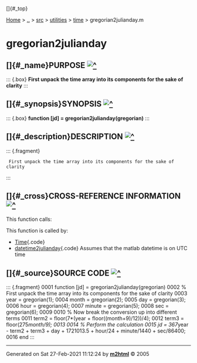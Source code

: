 []{#_top}

<div>

[Home](../../../../index.html) \> [..](#) \> [src](#) \> [utilities](#)
\> [time](index.html) \> gregorian2julianday.m

</div>

# gregorian2julianday

## []{#_name}PURPOSE [![\^](../../../../up.png)](#_top)

::: {.box}
**First unpack the time array into its components for the sake of
clarity**
:::

## []{#_synopsis}SYNOPSIS [![\^](../../../../up.png)](#_top)

::: {.box}
**function \[jd\] = gregorian2julianday(gregorian)**
:::

## []{#_description}DESCRIPTION [![\^](../../../../up.png)](#_top)

::: {.fragment}
``` {.comment}
 First unpack the time array into its components for the sake of clarity
```
:::

## []{#_cross}CROSS-REFERENCE INFORMATION [![\^](../../../../up.png)](#_top)

This function calls:

This function is called by:

-   [Time](Time.html){.code}
-   [datetime2julianday](datetime2julianday.html "function [jd] = datetime2julianday(matlab_datetime)"){.code}
    Assumes that the matlab datetime is on UTC time

## []{#_source}SOURCE CODE [![\^](../../../../up.png)](#_top)

::: {.fragment}
    0001 function [jd] = gregorian2julianday(gregorian)
    0002     % First unpack the time array into its components for the sake of clarity
    0003     year   = gregorian(1);
    0004     month  = gregorian(2);
    0005     day    = gregorian(3);
    0006     hour   = gregorian(4);
    0007     minute = gregorian(5);
    0008     sec    = gregorian(6);
    0009 
    0010     % Now break the conversion up into different terms
    0011     term2 = floor(7*(year + floor((month+9)/12))/4);
    0012     term3 = floor(275*month/9);
    0013 
    0014     % Perform the calculation
    0015     jd = 367*year - term2 + term3 + day + 1721013.5 + hour/24 + minute/1440 + sec/86400;
    0016 end
:::

------------------------------------------------------------------------

Generated on Sat 27-Feb-2021 11:12:24 by
**[m2html](http://www.artefact.tk/software/matlab/m2html/ "Matlab Documentation in HTML")**
© 2005
